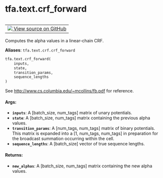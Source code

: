 <div itemscope itemtype="http://developers.google.com/ReferenceObject">
<meta itemprop="name" content="tfa.text.crf_forward" />
<meta itemprop="path" content="Stable" />
</div>

# tfa.text.crf_forward

<!-- Insert buttons and diff -->

<table class="tfo-notebook-buttons tfo-api" align="left">

<td>
  <a target="_blank" href="https://github.com/tensorflow/addons/tree/r0.7/tensorflow_addons/text/crf.py#L281-L317">
    <img src="https://www.tensorflow.org/images/GitHub-Mark-32px.png" />
    View source on GitHub
  </a>
</td></table>



<!-- Equality marker -->
Computes the alpha values in a linear-chain CRF.

**Aliases**: `tfa.text.crf.crf_forward`

``` python
tfa.text.crf_forward(
    inputs,
    state,
    transition_params,
    sequence_lengths
)
```



<!-- Placeholder for "Used in" -->

See http://www.cs.columbia.edu/~mcollins/fb.pdf for reference.

#### Args:


* <b>`inputs`</b>: A [batch_size, num_tags] matrix of unary potentials.
* <b>`state`</b>: A [batch_size, num_tags] matrix containing the previous alpha
   values.
* <b>`transition_params`</b>: A [num_tags, num_tags] matrix of binary potentials.
    This matrix is expanded into a [1, num_tags, num_tags] in preparation
    for the broadcast summation occurring within the cell.
* <b>`sequence_lengths`</b>: A [batch_size] vector of true sequence lengths.


#### Returns:


* <b>`new_alphas`</b>: A [batch_size, num_tags] matrix containing the
    new alpha values.

